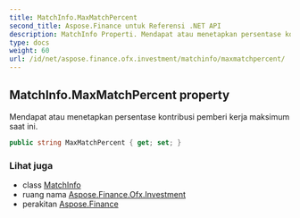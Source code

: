 ```yaml
---
title: MatchInfo.MaxMatchPercent
second_title: Aspose.Finance untuk Referensi .NET API
description: MatchInfo Properti. Mendapat atau menetapkan persentase kontribusi pemberi kerja maksimum saat ini.
type: docs
weight: 60
url: /id/net/aspose.finance.ofx.investment/matchinfo/maxmatchpercent/
---
```

## MatchInfo.MaxMatchPercent property

Mendapat atau menetapkan persentase kontribusi pemberi kerja maksimum saat ini.

```csharp
public string MaxMatchPercent { get; set; }
```

### Lihat juga

* class [MatchInfo](../)
* ruang nama [Aspose.Finance.Ofx.Investment](../../matchinfo/)
* perakitan [Aspose.Finance](../../../)


